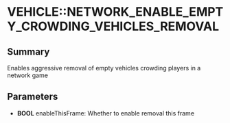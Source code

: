 # VEHICLE::NETWORK_ENABLE_EMPTY_CROWDING_VEHICLES_REMOVAL

## Summary
Enables aggressive removal of empty vehicles crowding players in a network game

## Parameters
* **BOOL** enableThisFrame: Whether to enable removal this frame